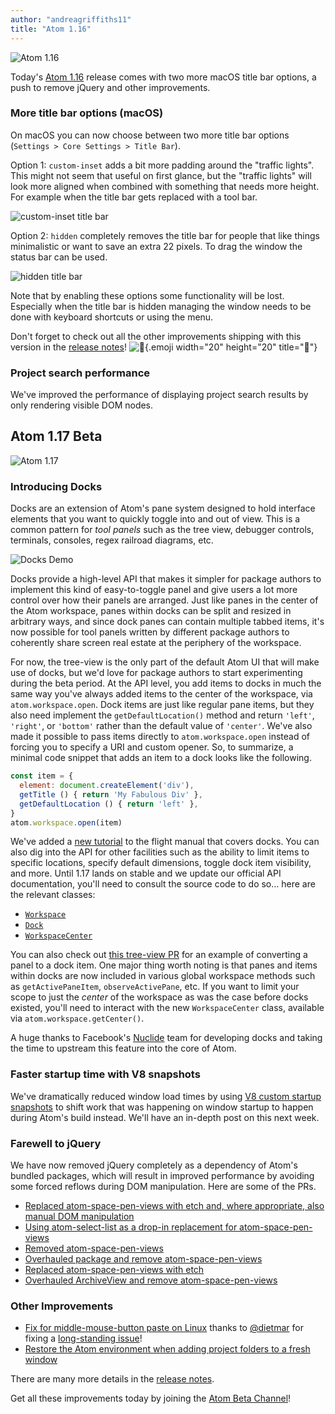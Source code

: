 ```yaml
---
author: "andreagriffiths11"
title: "Atom 1.16"
---
```


![Atom 1.16](/assets/images/blog.atom.io/img/posts/release-1-16.png)

Today's [Atom 1.16](/) release comes with two more macOS title bar options, a push to remove jQuery and other improvements.

<!--more-->

### More title bar options (macOS)

On macOS you can now choose between two more title bar options (`Settings > Core Settings > Title Bar`).

Option 1: `custom-inset` adds a bit more padding around the "traffic lights". This might not seem that useful on first glance, but the "traffic lights" will look more aligned when combined with something that needs more height. For example when the title bar gets replaced with a tool bar.

![custom-inset title bar](https://cloud.githubusercontent.com/assets/378023/21953493/4a8b4b36-da7c-11e6-9938-7ffc62e8e495.png)

Option 2: `hidden` completely removes the title bar for people that like things minimalistic or want to save an extra 22 pixels. To drag the window the status bar can be used.

![hidden title bar](https://cloud.githubusercontent.com/assets/378023/21953494/4a8c607a-da7c-11e6-8ffa-2400c07e1233.png)

Note that by enabling these options some functionality will be lost. Especially when the title bar is hidden managing the window needs to be done with keyboard shortcuts or using the menu.

Don't forget to check out all the other improvements shipping with this version in the [release notes](https://github.com/atom/atom/releases/tag/v1.16.0)! ![:memo:](https://github.githubassets.com/images/icons/emoji/unicode/1f4dd.png){.emoji width="20" height="20" title=":memo:"}

### Project search performance

We've improved the performance of displaying project search results by only rendering visible DOM nodes.

## Atom 1.17 Beta

![Atom 1.17](/assets/images/blog.atom.io/img/release-beta.png)

### Introducing Docks

Docks are an extension of Atom's pane system designed to hold interface elements that you want to quickly toggle into and out of view. This is a common pattern for _tool panels_ such as the tree view, debugger controls, terminals, consoles, regex railroad diagrams, etc.

![Docks Demo](/assets/images/blog.atom.io/img/posts/docks-demo.gif)

Docks provide a high-level API that makes it simpler for package authors to implement this kind of easy-to-toggle panel and give users a lot more control over how their panels are arranged. Just like panes in the center of the Atom workspace, panes within docks can be split and resized in arbitrary ways, and since dock panes can contain multiple tabbed items, it's now possible for tool panels written by different package authors to coherently share screen real estate at the periphery of the workspace.

For now, the tree-view is the only part of the default Atom UI that will make use of docks, but we'd love for package authors to start experimenting during the beta period. At the API level, you add items to docks in much the same way you've always added items to the center of the workspace, via `atom.workspace.open`. Dock items are just like regular pane items, but they also need implement the `getDefaultLocation()` method and return `'left'`, `'right'`, or `'bottom'` rather than the default value of `'center'`. We've also made it possible to pass items directly to `atom.workspace.open` instead of forcing you to specify a URI and custom opener. So, to summarize, a minimal code snippet that adds an item to a dock looks like the following.

```js
const item = {
  element: document.createElement('div'),
  getTitle () { return 'My Fabulous Div' },
  getDefaultLocation () { return 'left' },
}
atom.workspace.open(item)
```

We've added a [new tutorial](https://flight-manual.atom-editor.cc/hacking-atom/sections/package-active-editor-info/) to the flight manual that covers docks. You can also dig into the API for other facilities such as the ability to limit items to specific locations, specify default dimensions, toggle dock item visibility, and more. Until 1.17 lands on stable and we update our official API documentation, you'll need to consult the source code to do so… here are the relevant classes:

- [`Workspace`](https://github.com/atom/atom/blob/e0309883bbdaf75973689961ddbc75333cd5c46e/src/workspace.js#L24)
- [`Dock`](https://github.com/atom/atom/blob/e0309883bbdaf75973689961ddbc75333cd5c46e/src/dock.js#L16)
- [`WorkspaceCenter`](https://github.com/atom/atom/blob/e0309883bbdaf75973689961ddbc75333cd5c46e/src/workspace-center.js)

You can also check out [this tree-view PR](https://github.com/atom/tree-view/pull/1056/files) for an example of converting a panel to a dock item. One major thing worth noting is that panes and items within docks are now included in various global workspace methods such as `getActivePaneItem`, `observeActivePane`, etc. If you want to limit your scope to just the _center_ of the workspace as was the case before docks existed, you'll need to interact with the new `WorkspaceCenter` class, available via `atom.workspace.getCenter()`.

A huge thanks to Facebook's [Nuclide](https://nuclide.io/) team for developing docks and taking the time to upstream this feature into the core of Atom.

### Faster startup time with V8 snapshots

We've dramatically reduced window load times by using [V8 custom startup snapshots](https://v8project.blogspot.com/2015/09/custom-startup-snapshots.html) to shift work that was happening on window startup to happen during Atom's build instead. We'll have an in-depth post on this next week.

### Farewell to jQuery

We have now removed jQuery completely as a dependency of Atom's bundled packages, which will result in improved performance by avoiding some forced reflows during DOM manipulation. Here are some of the PRs.

- [Replaced atom-space-pen-views with etch and, where appropriate, also manual DOM manipulation](https://github.com/atom/snippets/pull/233)
- [Using atom-select-list as a drop-in replacement for atom-space-pen-views](https://github.com/atom/spell-check/pull/193)
- [Removed atom-space-pen-views](https://github.com/atom/settings-view/pull/913)
- [Overhauled package and remove atom-space-pen-views](https://github.com/atom/timecop/pull/23)
- [Replaced atom-space-pen-views with etch](https://github.com/atom/image-view/pull/82)
- [Overhauled ArchiveView and remove atom-space-pen-views](https://github.com/atom/archive-view/pull/45)

### Other Improvements

- [Fix for middle-mouse-button paste on Linux](https://github.com/atom/atom/pull/14063) thanks to [@dietmar](https://github.com/dietmar) for fixing a [long-standing issue](https://github.com/atom/atom/issues/8648)!
- [Restore the Atom environment when adding project folders to a fresh window](https://github.com/atom/atom/pull/13963)

There are many more details in the [release notes](https://github.com/atom/atom/releases/tag/v1.17.0-beta0).

Get all these improvements today by joining the [Atom Beta Channel](/beta)!
